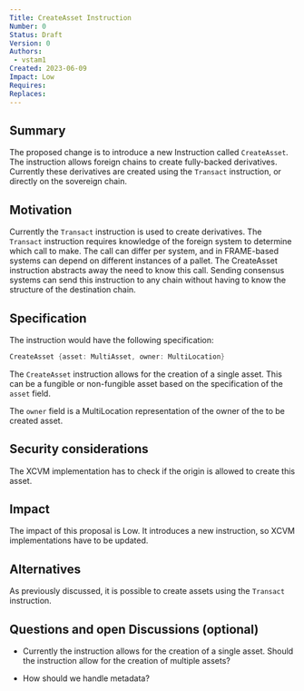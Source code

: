 ```yaml
---
Title: CreateAsset Instruction
Number: 0
Status: Draft
Version: 0
Authors:
 - vstam1
Created: 2023-06-09
Impact: Low
Requires:
Replaces:
---
```


## Summary

The proposed change is to introduce a new Instruction called `CreateAsset`. The instruction allows foreign chains to create fully-backed derivatives. Currently these derivatives are created using the `Transact` instruction, or directly on the sovereign chain. 


## Motivation

Currently the `Transact` instruction is used to create derivatives. The `Transact` instruction requires knowledge of the foreign system to determine which call to make. The call can differ per system, and in FRAME-based systems can depend on different instances of a pallet. The CreateAsset instruction abstracts away the need to know this call. Sending consensus systems can send this instruction to any chain without having to know the structure of the destination chain. 

## Specification

The instruction would have the following specification:

```rust
CreateAsset {asset: MultiAsset, owner: MultiLocation}
```

The `CreateAsset` instruction allows for the creation of a single asset. This can be a fungible or non-fungible asset based on the specification of the `asset` field. 

The `owner` field is a MultiLocation representation of the owner of the to be created asset. 

## Security considerations
The XCVM implementation has to check if the origin is allowed to create this asset. 

## Impact
The impact of this proposal is Low. It introduces a new instruction, so XCVM implementations have to be updated. 

## Alternatives
As previously discussed, it is possible to create assets using the `Transact` instruction. 

## Questions and open Discussions (optional)

- Currently the instruction allows for the creation of a single asset. Should the instruction allow for the creation of multiple assets?

- How should we handle metadata?